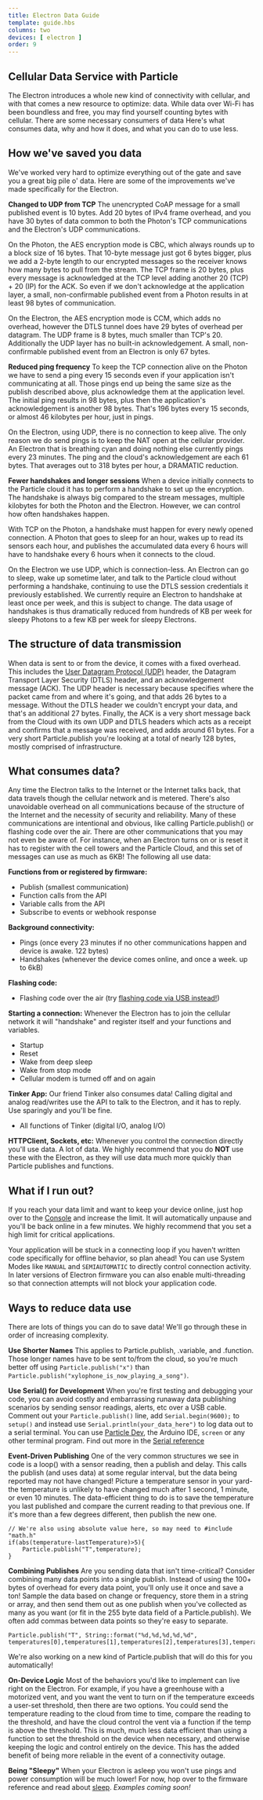 ```yaml
---
title: Electron Data Guide
template: guide.hbs
columns: two
devices: [ electron ]
order: 9
---
```


## Cellular Data Service with Particle

The Electron introduces a whole new kind of connectivity with cellular, and with that comes a new resource to optimize: data. While data over Wi-Fi has been boundless and free, you may find yourself counting bytes with cellular. There are some necessary consumers of data Here's what consumes data, why and how it does, and what you can do to use less.

## How we've saved you data
We've worked very hard to optimize everything out of the gate and save you a great big pile o' data. Here are some of the improvements we've made specifically for the Electron.

**Changed to UDP from TCP**
The unencrypted CoAP message for a small published event is 10 bytes. Add 20 bytes of IPv4 frame overhead, and you have 30 bytes of data common to both the Photon's TCP communications and the Electron's UDP communications.

On the Photon, the AES encryption mode is CBC, which always rounds up to a block size of 16 bytes. That 10-byte message just got 6 bytes bigger, plus we add a 2-byte length to our encrypted messages so the receiver knows how many bytes to pull from the stream. The TCP frame is 20 bytes, plus every message is acknowledged at the TCP level adding another 20 (TCP) + 20 (IP) for the ACK. So even if we don't acknowledge at the application layer, a small, non-confirmable published event from a Photon results in at least 98 bytes of communication.

On the Electron, the AES encryption mode is CCM, which adds no overhead, however the DTLS tunnel does have 29 bytes of overhead per datagram. The UDP frame is 8 bytes, much smaller than TCP's 20. Additionally the UDP layer has no built-in acknowledgement. A small, non-confirmable published event from an Electron is only 67 bytes.

**Reduced ping frequency**
To keep the TCP connection alive on the Photon we have to send a ping every 15 seconds even if your application isn't communicating at all. Those pings end up being the same size as the publish described above, plus acknowledge them at the application level. The initial ping results in 98 bytes, plus then the application's acknowledgement is another 98 bytes. That's 196 bytes every 15 seconds, or almost 46 kilobytes per hour, just in pings.

On the Electron, using UDP, there is no connection to keep alive. The only reason we do send pings is to keep the NAT open at the cellular provider. An Electron that is breathing cyan and doing nothing else currently pings every 23 minutes. The ping and the cloud's acknowledgement are each 61 bytes. That averages out to 318 bytes per hour, a DRAMATIC reduction.

**Fewer handshakes and longer sessions**
When a device initially connects to the Particle cloud it has to perform a handshake to set up the encryption. The handshake is always big compared to the stream messages, multiple kilobytes for both the Photon and the Electron. However, we can control how often handshakes happen.

With TCP on the Photon, a handshake must happen for every newly opened connection. A Photon that goes to sleep for an hour, wakes up to read its sensors each hour, and publishes the accumulated data every 6 hours will have to handshake every 6 hours when it connects to the cloud.

On the Electron we use UDP, which is connection-less. An Electron can go to sleep, wake up sometime later, and talk to the Particle cloud without performing a handshake, continuing to use the DTLS session credentials it previously established. We currently require an Electron to handshake at least once per week, and this is subject to change. The data usage of handshakes is thus dramatically reduced from hundreds of KB per week for sleepy Photons to a few KB per week for sleepy Electrons.

## The structure of data transmission
When data is sent to or from the device, it comes with a fixed overhead. This includes the [User Datagram Protocol (UDP)](https://en.wikipedia.org/wiki/User_Datagram_Protocol#Packet_structure) header, the Datagram Transport Layer Security (DTLS) header, and an acknowledgement message (ACK). The UDP header is necessary because specifies where the packet came from and where it's going, and that adds 26 bytes to a message. Without the DTLS header we couldn't encrypt your data, and that's an additional 27 bytes. Finally, the ACK is a very short message back from the Cloud with its own UDP and DTLS headers which acts as a receipt and confirms that a message was received, and adds around 61 bytes. For a very short Particle.publish you're looking at a total of nearly 128 bytes, mostly comprised of infrastructure.

## What consumes data?
Any time the Electron talks to the Internet or the Internet talks back, that data travels though the cellular network and is metered. There's also unavoidable overhead on all communications because of the structure of the Internet and the necessity of security and reliability. Many of these communications are intentional and obvious, like calling Particle.publish() or flashing code over the air. There are other communications that you may not even be aware of. For instance, when an Electron turns on or is reset it has to register with the cell towers and the Particle Cloud, and this set of messages can use as much as 6KB! The following all use data:

**Functions from or registered by firmware:**
- Publish (smallest communication)
- Function calls from the API
- Variable calls from the API
- Subscribe to events or webhook response

**Background connectivity:**
- Pings (once every 23 minutes if no other communications happen and device is awake. 122 bytes)
- Handshakes (whenever the device comes online, and once a week. up to 6kB) 

**Flashing code:**
- Flashing code over the air (try [flashing code via USB instead!](/guide/tools-and-features/cli/electron/#flashing-over-serial-for-the-electron))

**Starting a connection:**
Whenever the Electron has to join the cellular network it will "handshake" and register itself and your functions and variables.
- Startup
- Reset
- Wake from deep sleep
- Wake from stop mode
- Cellular modem is turned off and on again

**Tinker App:**
Our friend Tinker also consumes data! Calling digital and analog read/writes use the API to talk to the Electron, and it has to reply. Use sparingly and you'll be fine. 
- All functions of Tinker (digital I/O, analog I/O)

**HTTPClient, Sockets, etc:**
Whenever you control the connection directly you'll use data. A lot of data. We highly recommend that you do **NOT** use these with the Electron, as they will use data much more quickly than Particle publishes and functions.

## What if I run out?
If you reach your data limit and want to keep your device online, just hop over to the [Console](https://console.particle.io/) and increase the limit. It will automatically unpause and you'll be back online in a few minutes. We highly recommend that you set a high limit for critical applications.

Your application will be stuck in a connecting loop if you haven't written code specifically for offline behavior, so plan ahead! You can use System Modes like `MANUAL` and `SEMIAUTOMATIC` to directly control connection activity. In later versions of Electron firmware you can also enable multi-threading so that connection attempts will not block your application code.

## Ways to reduce data use
There are lots of things you can do to save data! We'll go through these in order of increasing complexity.

**Use Shorter Names** This applies to Particle.publish, .variable, and .function. Those longer names have to be sent to/from the cloud, so you're much better off using `Particle.publish("x")` than `Particle.publish("xylophone_is_now_playing_a_song")`.

**Use Serial() for Development** When you're first testing and debugging your code, you can avoid costly and embarrassing runaway data publishing scenarios by sending sensor readings, alerts, etc over a USB cable. Comment out your `Particle.publish()` line, add `Serial.begin(9600);` to `setup()` and instead use `Serial.println(your_data_here")` to log data out to a serial terminal. You can use [Particle Dev](https://www.particle.io/dev), the Arduino IDE, `screen` or any other terminal program. Find out more in the [Serial reference](/reference/firmware/electron/#serial)

**Event-Driven Publishing** One of the very common structures we see in code is a loop() with a sensor reading, then a publish and delay. This calls the publish (and uses data) at some regular interval, but the data being reported may not have changed! Picture a temperature sensor in your yard- the temperature is unlikely to have changed much after 1 second, 1 minute, or even 10 minutes. The data-efficient thing to do is to save the temperature you last published and compare the current reading to that previous one. If it's more than a few degrees different, then publish the new one.

```
// We're also using absolute value here, so may need to #include "math.h"
if(abs(temperature-lastTemperature)>5){
	Particle.publish("T",temperature);
}
```

**Combining Publishes** Are you sending data that isn't time-critical? Consider combining many data points into a single publish. Instead of using the 100+ bytes of overhead for every data point, you'll only use it once and save a ton! Sample the data based on change or frequency, store them in a string or array, and then send them out as one publish when you've collected as many as you want (or fit in the 255 byte data field of a Particle.publish). We often add commas between data points so they're easy to separate.

```
Particle.publish("T", String::format("%d,%d,%d,%d,%d", temperatures[0],temperatures[1],temperatures[2],temperatures[3],temperatures[4]));
```

We're also working on a new kind of Particle.publish that will do this for you automatically!

**On-Device Logic** Most of the behaviors you'd like to implement can live right on the Electron. For example, if you have a greenhouse with a motorized vent, and you want the vent to turn on if the temperature exceeds a user-set threshold, then there are two options. You could send the temperature reading to the cloud from time to time, compare the reading to the threshold, and have the cloud control the vent via a function if the temp is above the threshold. This is much, much less data efficient than using a function to set the threshold on the device when necessary, and otherwise keeping the logic and control entirely on the device. This has the added benefit of being more reliable in the event of a connectivity outage.

**Being "Sleepy"** When your Electron is asleep you won't use pings and power consumption will be much lower! For now, hop over to the firmware reference and read about [sleep](/reference/firmware/electron/#sleep-sleep-). *Examples coming soon!*


